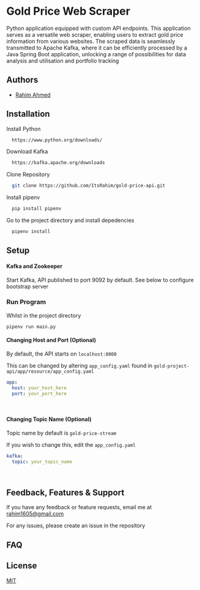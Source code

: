 
# Gold Price Web Scraper

Python application equipped with custom API endpoints. This application serves as a versatile web scraper, enabling users to extract gold price information from various websites. The scraped data is seamlessly transmitted to Apache Kafka, where it can be efficiently processed by a Java Spring Boot application, unlocking a range of possibilities for data analysis and utilisation and portfolio tracking


## Authors

- [Rahim Ahmed](https://www.github.com/ItsRahim)


## Installation

Install Python

```bash
  https://www.python.org/downloads/
```

Download Kafka
```bash
  https://kafka.apache.org/downloads
```

Clone Repository

```bash
  git clone https://github.com/ItsRahim/gold-price-api.git
```

Install pipenv
```bash
  pip install pipenv
```

Go to the project directory and install depedencies

```bash
  pipenv install
```

## Setup
#### Kafka and Zookeeper
Start Kafka, API published to port 9092 by default. See below to configure bootstrap server
<br>

### Run Program
Whilst in the project directory
```commandline
pipenv run main.py
```

#### Changing Host and Port (Optional)
By default, the API starts on ```localhost:8000```

This can be changed by altering ```app_config.yaml``` found in ```gold-project-api/app/resource/app_config.yaml```

```yaml
app:
  host: your_host_here
  port: your_port_here
```
<br>

#### Changing Topic Name (Optional)
Topic name by default is ```gold-price-stream```

If you wish to change this, edit the ```app_config.yaml```
```yaml
kafka:
  topic: your_topic_name
```
<br>

## Feedback, Features & Support

If you have any feedback or feature requests, email me at rahim1605@gmail.com

For any issues, please create an issue in the repository


## FAQ

## License

[MIT](https://choosealicense.com/licenses/mit/)

